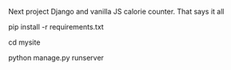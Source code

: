 Next project Django and vanilla JS calorie counter. That says it all

pip install -r requirements.txt

cd mysite

python manage.py runserver
